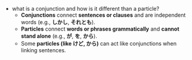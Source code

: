   * what is a conjunction and how is it different than a particle?
    * **Conjunctions** connect **sentences or clauses** and are independent words (e.g., **しかし**, **それとも**).
    * **Particles** connect **words or phrases grammatically** and **cannot stand alone** (e.g., **が**, **を**, **から**).
    * Some **particles (like けど, から)** can act like conjunctions when linking sentences.